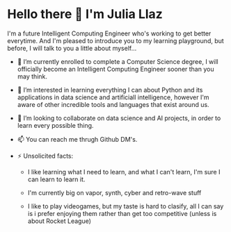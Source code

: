 
# Hello there 👋 I'm Julia Llaz

I'm a future Intelligent Computing Engineer who's working to get better everytime. And I'm pleased to introduce you to my learning playground, but before, I will talk to you a little about myself... 

- 🔭 I’m currently enrolled to complete a Computer Science degree, I will officially become an Intelligent Computing Engineer sooner than you may think.
  
- 🌱 I’m interested in learning everything I can about Python and its applications in data science and artificiall intelligence, however I'm aware of other incredible tools and languages that exist around us.
  
- 👯 I’m looking to collaborate on data science and AI projects, in order to learn every possible thing.
  
- 📫 You can reach me thrugh Github DM's.
  
- ⚡ Unsolicited facts:
  
  *  I like learning what I need to learn, and what I can't learn, I'm sure I can learn to learn it.
    
  *  I'm currently big on vapor, synth, cyber and retro-wave stuff
    
  *  I like to play videogames, but my taste is hard to clasify, all I can say is i prefer enjoying them rather than get too competitive (unless is about Rocket League)
